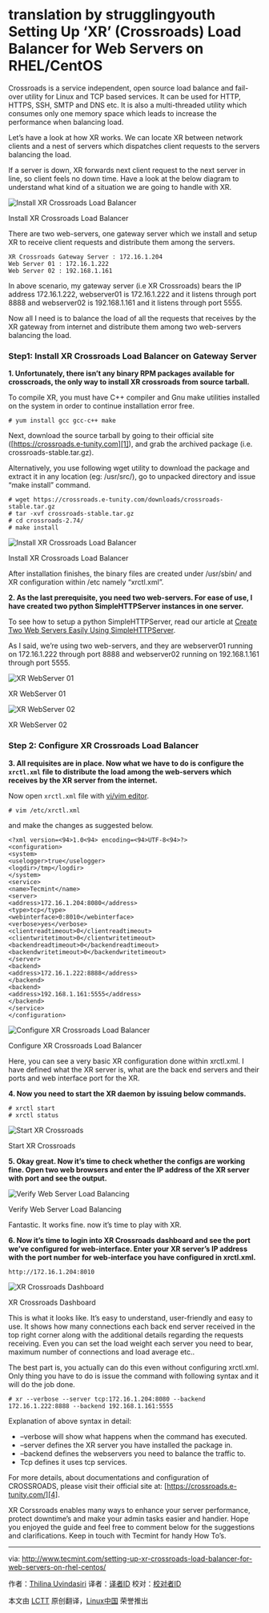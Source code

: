 translation by strugglingyouth
Setting Up ‘XR’ (Crossroads) Load Balancer for Web Servers on RHEL/CentOS
================================================================================
Crossroads is a service independent, open source load balance and fail-over utility for Linux and TCP based services. It can be used for HTTP, HTTPS, SSH, SMTP and DNS etc. It is also a multi-threaded utility which consumes only one memory space which leads to increase the performance when balancing load.

Let’s have a look at how XR works. We can locate XR between network clients and a nest of servers which dispatches client requests to the servers balancing the load.

If a server is down, XR forwards next client request to the next server in line, so client feels no down time. Have a look at the below diagram to understand what kind of a situation we are going to handle with XR.

![Install XR Crossroads Load Balancer](http://www.tecmint.com/wp-content/uploads/2015/07/Install-XR-Crossroads-Load-Balancer.jpg)

Install XR Crossroads Load Balancer

There are two web-servers, one gateway server which we install and setup XR to receive client requests and distribute them among the servers.

    XR Crossroads Gateway Server : 172.16.1.204
    Web Server 01 : 172.16.1.222
    Web Server 02 : 192.168.1.161

In above scenario, my gateway server (i.e XR Crossroads) bears the IP address 172.16.1.222, webserver01 is 172.16.1.222 and it listens through port 8888 and webserver02 is 192.168.1.161 and it listens through port 5555.

Now all I need is to balance the load of all the requests that receives by the XR gateway from internet and distribute them among two web-servers balancing the load.

### Step1: Install XR Crossroads Load Balancer on Gateway Server ###

**1. Unfortunately, there isn’t any binary RPM packages available for crosscroads, the only way to install XR crossroads from source tarball.**

To compile XR, you must have C++ compiler and Gnu make utilities installed on the system in order to continue installation error free.

    # yum install gcc gcc-c++ make

Next, download the source tarball by going to their official site ([https://crossroads.e-tunity.com][1]), and grab the archived package (i.e. crossroads-stable.tar.gz).

Alternatively, you use following wget utility to download the package and extract it in any location (eg: /usr/src/), go to unpacked directory and issue “make install” command.

    # wget https://crossroads.e-tunity.com/downloads/crossroads-stable.tar.gz
    # tar -xvf crossroads-stable.tar.gz
    # cd crossroads-2.74/
    # make install

![Install XR Crossroads Load Balancer](http://www.tecmint.com/wp-content/uploads/2015/07/Install-XR-Crossroads-Load-Balancer.png)

Install XR Crossroads Load Balancer

After installation finishes, the binary files are created under /usr/sbin/ and XR configuration within /etc namely “xrctl.xml”.

**2. As the last prerequisite, you need two web-servers. For ease of use, I have created two python SimpleHTTPServer instances in one server.**

To see how to setup a python SimpleHTTPServer, read our article at [Create Two Web Servers Easily Using SimpleHTTPServer][2].

As I said, we’re using two web-servers, and they are webserver01 running on 172.16.1.222 through port 8888 and webserver02 running on 192.168.1.161 through port 5555.

![XR WebServer 01](http://www.tecmint.com/wp-content/uploads/2015/07/XR-WebServer01.jpg)

XR WebServer 01

![XR WebServer 02](http://www.tecmint.com/wp-content/uploads/2015/07/XR-WebServer02.jpg)

XR WebServer 02

### Step 2: Configure XR Crossroads Load Balancer ###

**3. All requisites are in place. Now what we have to do is configure the `xrctl.xml` file to distribute the load among the web-servers which receives by the XR server from the internet.**

Now open `xrctl.xml` file with [vi/vim editor][3].

    # vim /etc/xrctl.xml

and make the changes as suggested below.

    <?xml version=<94>1.0<94> encoding=<94>UTF-8<94>?>
    <configuration>
    <system>
    <uselogger>true</uselogger>
    <logdir>/tmp</logdir>
    </system>
    <service>
    <name>Tecmint</name>
    <server>
    <address>172.16.1.204:8080</address>
    <type>tcp</type>
    <webinterface>0:8010</webinterface>
    <verbose>yes</verbose>
    <clientreadtimeout>0</clientreadtimeout>
    <clientwritetimout>0</clientwritetimeout>
    <backendreadtimeout>0</backendreadtimeout>
    <backendwritetimeout>0</backendwritetimeout>
    </server>
    <backend>
    <address>172.16.1.222:8888</address>
    </backend>
    <backend>
    <address>192.168.1.161:5555</address>
    </backend>
    </service>
    </configuration>

![Configure XR Crossroads Load Balancer](http://www.tecmint.com/wp-content/uploads/2015/07/Configure-XR-Crossroads-Load-Balancer.jpg)

Configure XR Crossroads Load Balancer

Here, you can see a very basic XR configuration done within xrctl.xml. I have defined what the XR server is, what are the back end servers and their ports and web interface port for the XR.

**4. Now you need to start the XR daemon by issuing below commands.**

    # xrctl start
    # xrctl status

![Start XR Crossroads](http://www.tecmint.com/wp-content/uploads/2015/07/Start-XR-Crossroads.jpg)

Start XR Crossroads

**5. Okay great. Now it’s time to check whether the configs are working fine. Open two web browsers and enter the IP address of the XR server with port and see the output.**

![Verify Web Server Load Balancing](http://www.tecmint.com/wp-content/uploads/2015/07/Verify-Web-Server-Load-Balancing.jpg)

Verify Web Server Load Balancing

Fantastic. It works fine. now it’s time to play with XR.

**6. Now it’s time to login into XR Crossroads dashboard and see the port we’ve configured for web-interface. Enter your XR server’s IP address with the port number for web-interface you have configured in xrctl.xml.**

    http://172.16.1.204:8010

![XR Crossroads Dashboard](http://www.tecmint.com/wp-content/uploads/2015/07/XR-Crossroads-Dashboard.jpg)

XR Crossroads Dashboard

This is what it looks like. It’s easy to understand, user-friendly and easy to use. It shows how many connections each back end server received in the top right corner along with the additional details regarding the requests receiving. Even you can set the load weight each server you need to bear, maximum number of connections and load average etc..

The best part is, you actually can do this even without configuring xrctl.xml. Only thing you have to do is issue the command with following syntax and it will do the job done.

    # xr --verbose --server tcp:172.16.1.204:8080 --backend 172.16.1.222:8888 --backend 192.168.1.161:5555

Explanation of above syntax in detail:

- –verbose will show what happens when the command has executed.
- –server defines the XR server you have installed the package in.
- –backend defines the webservers you need to balance the traffic to.
- Tcp defines it uses tcp services.

For more details, about documentations and configuration of CROSSROADS, please visit their official site at: [https://crossroads.e-tunity.com/][4].

XR Corssroads enables many ways to enhance your server performance, protect downtime’s and make your admin tasks easier and handier. Hope you enjoyed the guide and feel free to comment below for the suggestions and clarifications. Keep in touch with Tecmint for handy How To’s.

--------------------------------------------------------------------------------

via: http://www.tecmint.com/setting-up-xr-crossroads-load-balancer-for-web-servers-on-rhel-centos/

作者：[Thilina Uvindasiri][a]
译者：[译者ID](https://github.com/译者ID)
校对：[校对者ID](https://github.com/校对者ID)

本文由 [LCTT](https://github.com/LCTT/TranslateProject) 原创翻译，[Linux中国](https://linux.cn/) 荣誉推出

[a]:http://www.tecmint.com/author/thilidhanushka/
[1]:https://crossroads.e-tunity.com/
[2]:http://www.tecmint.com/python-simplehttpserver-to-create-webserver-or-serve-files-instantly/
[3]:http://www.tecmint.com/vi-editor-usage/
[4]:https://crossroads.e-tunity.com/
